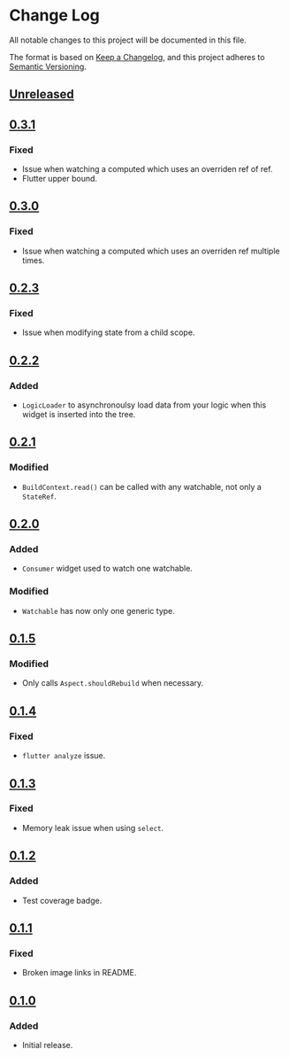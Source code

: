 # Change Log

All notable changes to this project will be documented in this file.

The format is based on [Keep a Changelog](https://keepachangelog.com/en/1.0.0/),
and this project adheres to [Semantic Versioning](https://semver.org/spec/v2.0.0.html).

## [Unreleased]

## [0.3.1]
### Fixed
- Issue when watching a computed which uses an overriden ref of ref.
- Flutter upper bound.

## [0.3.0]
### Fixed
- Issue when watching a computed which uses an overriden ref multiple times.

## [0.2.3]
### Fixed
- Issue when modifying state from a child scope.

## [0.2.2]
### Added
- `LogicLoader` to asynchronoulsy load data from your logic when this widget is inserted into the tree.

## [0.2.1]
### Modified
- `BuildContext.read()` can be called with any watchable, not only a `StateRef`.

## [0.2.0]
### Added
- `Consumer` widget used to watch one watchable.

### Modified
- `Watchable` has now only one generic type.

## [0.1.5] 
### Modified
- Only calls `Aspect.shouldRebuild` when necessary.

## [0.1.4] 
### Fixed
- `flutter analyze` issue.

## [0.1.3] 
### Fixed
- Memory leak issue when using `select`.

## [0.1.2] 
### Added
- Test coverage badge.

## [0.1.1] 
### Fixed
- Broken image links in README.

## [0.1.0] 
### Added
- Initial release.

[Unreleased]: https://github.com/letsar/binder/compare/v0.3.1...HEAD
[0.3.1]: https://github.com/letsar/binder/compare/releases/tag/v0.3.1
[0.3.0]: https://github.com/letsar/binder/compare/releases/tag/v0.3.0
[0.2.3]: https://github.com/letsar/binder/compare/releases/tag/v0.2.3
[0.2.2]: https://github.com/letsar/binder/compare/releases/tag/v0.2.2
[0.2.1]: https://github.com/letsar/binder/compare/releases/tag/v0.2.1
[0.2.0]: https://github.com/letsar/binder/compare/releases/tag/v0.2.0
[0.1.5]: https://github.com/letsar/binder/compare/releases/tag/v0.1.5
[0.1.4]: https://github.com/letsar/binder/compare/releases/tag/v0.1.4
[0.1.3]: https://github.com/letsar/binder/compare/releases/tag/v0.1.3
[0.1.2]: https://github.com/letsar/binder/compare/releases/tag/v0.1.2
[0.1.1]: https://github.com/letsar/binder/compare/releases/tag/v0.1.1
[0.1.0]: https://github.com/letsar/binder/compare/releases/tag/v0.1.0
